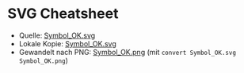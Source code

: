 SVG Cheatsheet
==============

- Quelle: [Symbol_OK.svg](https://upload.wikimedia.org/wikipedia/commons/8/80/Symbol_OK.svg)
- Lokale Kopie: [Symbol_OK.svg](Symbol_OK.svg)
- Gewandelt nach PNG:  [Symbol_OK.png](Symbol_OK.png) (mit `convert Symbol_OK.svg Symbol_OK.png`)
